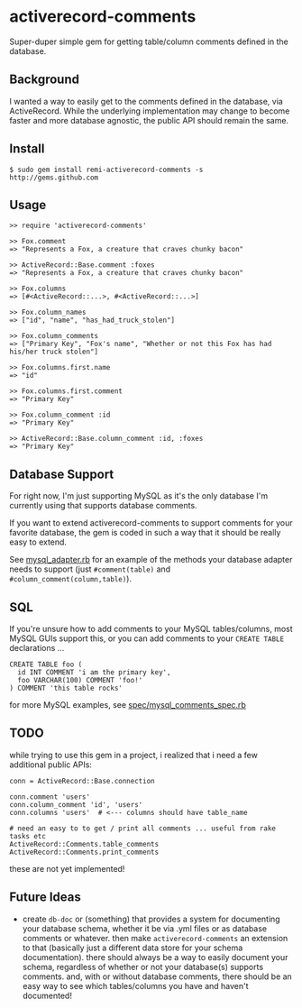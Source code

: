 activerecord-comments
=====================

Super-duper simple gem for getting table/column comments defined in the database.

Background
----------

I wanted a way to easily get to the comments defined in the database, via ActiveRecord. 
While the underlying implementation may change to become faster and more database agnostic, 
the public API should remain the same.

Install
-------

    $ sudo gem install remi-activerecord-comments -s http://gems.github.com

Usage
-----

    >> require 'activerecord-comments'
    
    >> Fox.comment
    => "Represents a Fox, a creature that craves chunky bacon"

    >> ActiveRecord::Base.comment :foxes
    => "Represents a Fox, a creature that craves chunky bacon"

    >> Fox.columns
    => [#<ActiveRecord::...>, #<ActiveRecord::...>]

    >> Fox.column_names
    => ["id", "name", "has_had_truck_stolen"]

    >> Fox.column_comments
    => ["Primary Key", "Fox's name", "Whether or not this Fox has had his/her truck stolen"]

    >> Fox.columns.first.name
    => "id"

    >> Fox.columns.first.comment
    => "Primary Key"

    >> Fox.column_comment :id
    => "Primary Key"

    >> ActiveRecord::Base.column_comment :id, :foxes
    => "Primary Key"


Database Support
----------------

For right now, I'm just supporting MySQL as it's the only database I'm currently using 
that supports database comments.

If you want to extend activerecord-comments to support comments for your favorite database, 
the gem is coded in such a way that it should be really easy to extend.

See [mysql_adapter.rb][mysql_adapter] for an example of the methods your database adapter 
needs to support (just `#comment(table)` and `#column_comment(column,table)`).


SQL
---

If you're unsure how to add comments to your MySQL tables/columns, most MySQL GUIs support 
this, or you can add comments to your `CREATE TABLE` declarations ...

    CREATE TABLE foo ( 
      id INT COMMENT 'i am the primary key', 
      foo VARCHAR(100) COMMENT 'foo!' 
    ) COMMENT 'this table rocks'

for more MySQL examples, see [spec/mysql_comments_spec.rb][mysql_spec]

TODO
----

while trying to use this gem in a project, i realized that i need a few additional public APIs:

    conn = ActiveRecord::Base.connection

    conn.comment 'users'
    conn.column_comment 'id', 'users'
    conn.columns 'users'  # <--- columns should have table_name

    # need an easy to to get / print all comments ... useful from rake tasks etc
    ActiveRecord::Comments.table_comments
    ActiveRecord::Comments.print_comments

these are not yet implemented!

Future Ideas
------------

- create `db-doc` or (something) that provides a system for documenting your database schema, whether it be via .yml files or as database comments or whatever.  then make `activerecord-comments` an extension to that (basically just a different data store for your schema documentation).  there should always be a way to easily document your schema, regardless of whether or not your database(s) supports comments.  and, with or without database comments, there should be an easy way to see which tables/columns you have and haven't documented!


[mysql_adapter]: http://github.com/remi/activerecord-comments/tree/master/lib/activerecord-comments/mysql_adapter.rb
[mysql_spec]:    http://github.com/remi/activerecord-comments/tree/master/spec/mysql_comments_spec.rb
